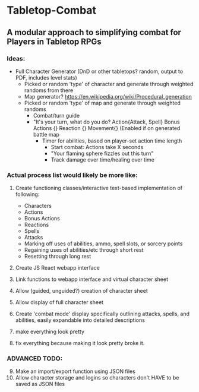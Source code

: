 # Tabletop-Combat
## A modular approach to simplifying combat for Players in Tabletop RPGs


### Ideas:
* Full Character Generator (DnD or other tabletops? random, output to PDF, includes level stats)
    * Picked or random 'type' of character and generate through weighted randoms from there
    * Map generator? https://en.wikipedia.org/wiki/Procedural_generation
    * Picked or random 'type' of map and generate through weighted randoms
        * Combat/turn guide 
        * "It's your turn, what do you do? Action{Attack, Spell} Bonus Actions {} Reaction {} Movement{} (Enabled if on generated battle map
            * Timer for abilities, based on player-set action time length
                * Start combat: Actions take X seconds
                * "Your flaming sphere fizzles out this turn"
                * Track damage over time/healing over time

### Actual process list would likely be more like:
1. Create functioning classes/interactive text-based implementation of following:
    * Characters
    * Actions
    * Bonus Actions
    * Reactions
    * Spells
    * Attacks
    * Marking off uses of abilities, ammo, spell slots, or sorcery points
    * Regaining uses of abilities/etc through short rest
    * Resetting through long rest

2. Create JS React webapp interface
3. Link functions to webapp interface and virtual character sheet
4. Allow (guided, unguided?) creation of character sheet
5. Allow display of full character sheet
6. Create 'combat mode' display specifically outlining attacks, spells, and abilities, easily expandable into detailed descriptions
7. make everything look pretty
8. fix everything because making it look pretty broke it.

### ADVANCED TODO:
9. Make an import/export function using JSON files
10. Allow character storage and logins so characters don't HAVE to be saved as JSON files
